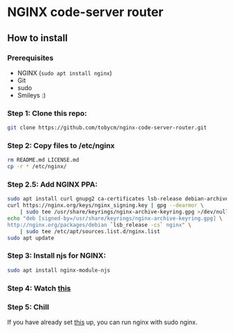 # NGINX code-server router

## How to install

### Prerequisites
- NGINX (`sudo apt install nginx`)
- Git
- sudo
- Smileys :)

### Step 1: Clone this repo:
```bash
git clone https://github.com/tobycm/nginx-code-server-router.git
```

### Step 2: Copy files to /etc/nginx
```bash
rm README.md LICENSE.md
cp -r * /etc/nginx/
```

### Step 2.5: Add NGINX PPA:
```bash
sudo apt install curl gnupg2 ca-certificates lsb-release debian-archive-keyring
curl https://nginx.org/keys/nginx_signing.key | gpg --dearmor \
    | sudo tee /usr/share/keyrings/nginx-archive-keyring.gpg >/dev/null 
echo "deb [signed-by=/usr/share/keyrings/nginx-archive-keyring.gpg] \
http://nginx.org/packages/debian `lsb_release -cs` nginx" \
    | sudo tee /etc/apt/sources.list.d/nginx.list
sudo apt update
```

### Step 3: Install njs for NGINX:
```bash
sudo apt install nginx-module-njs
```

### Step 4: Watch [this](https://youtube.com/watch?v=dQw4w9WgXcQ)

### Step 5: Chill

If you have already set [this](https://github.com/tobycm/code-server-instance-manager-nginx/) up, you can run nginx with sudo nginx.
